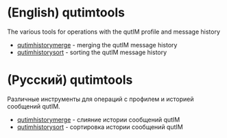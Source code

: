 # (English) qutimtools
The various tools for operations with the qutIM profile and message history

* [qutimhistorymerge](qutimhistorymerge.md) - merging the qutIM message history
* [qutimhistorysort](qutimhistorysort.md) - sorting the qutIM message history

# (Русский) qutimtools
Различные инструменты для операций с профилем и историей сообщений qutIM.

* [qutimhistorymerge](qutimhistorymerge.md) - слияние истории сообщений qutIM
* [qutimhistorysort](qutimhistorysort.md) - сортировка истории сообщений qutIM
